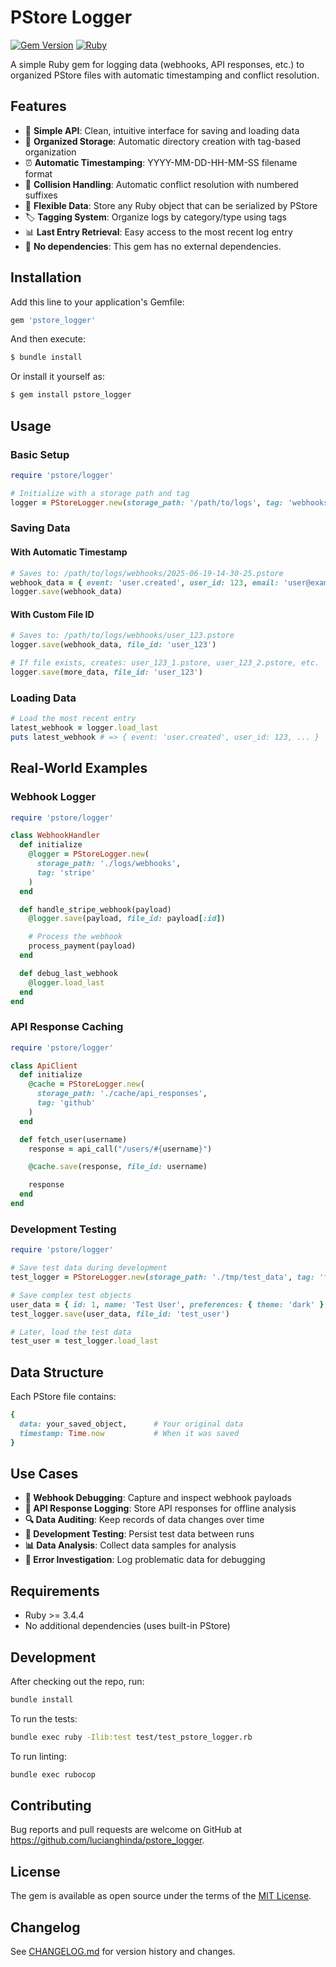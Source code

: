 # PStore Logger

[![Gem Version](https://badge.fury.io/rb/pstore_logger.svg)](https://badge.fury.io/rb/pstore_logger)
[![Ruby](https://img.shields.io/badge/ruby-%3E%3D3.4.4-ruby.svg)](https://www.ruby-lang.org/en/)

A simple Ruby gem for logging data (webhooks, API responses, etc.) to organized PStore files with automatic timestamping and conflict resolution.

## Features

- 🚀 **Simple API**: Clean, intuitive interface for saving and loading data
- 📁 **Organized Storage**: Automatic directory creation with tag-based organization
- ⏰ **Automatic Timestamping**: YYYY-MM-DD-HH-MM-SS filename format
- 🔄 **Collision Handling**: Automatic conflict resolution with numbered suffixes
- 💾 **Flexible Data**: Store any Ruby object that can be serialized by PStore
- 🏷️ **Tagging System**: Organize logs by category/type using tags
- 📊 **Last Entry Retrieval**: Easy access to the most recent log entry
- 🧹 **No dependencies**: This gem has no external dependencies.

## Installation

Add this line to your application's Gemfile:

```ruby
gem 'pstore_logger'
```

And then execute:

```bash
$ bundle install
```

Or install it yourself as:

```bash
$ gem install pstore_logger
```

## Usage

### Basic Setup

```ruby
require 'pstore/logger'

# Initialize with a storage path and tag
logger = PStoreLogger.new(storage_path: '/path/to/logs', tag: 'webhooks')
```

### Saving Data

#### With Automatic Timestamp

```ruby
# Saves to: /path/to/logs/webhooks/2025-06-19-14-30-25.pstore
webhook_data = { event: 'user.created', user_id: 123, email: 'user@example.com' }
logger.save(webhook_data)
```

#### With Custom File ID

```ruby
# Saves to: /path/to/logs/webhooks/user_123.pstore
logger.save(webhook_data, file_id: 'user_123')

# If file exists, creates: user_123_1.pstore, user_123_2.pstore, etc.
logger.save(more_data, file_id: 'user_123')
```

### Loading Data

```ruby
# Load the most recent entry
latest_webhook = logger.load_last
puts latest_webhook # => { event: 'user.created', user_id: 123, ... }
```

## Real-World Examples

### Webhook Logger

```ruby
require 'pstore/logger'

class WebhookHandler
  def initialize
    @logger = PStoreLogger.new(
      storage_path: './logs/webhooks',
      tag: 'stripe'
    )
  end

  def handle_stripe_webhook(payload)
    @logger.save(payload, file_id: payload[:id])

    # Process the webhook
    process_payment(payload)
  end

  def debug_last_webhook
    @logger.load_last
  end
end
```

### API Response Caching

```ruby
require 'pstore/logger'

class ApiClient
  def initialize
    @cache = PStoreLogger.new(
      storage_path: './cache/api_responses',
      tag: 'github'
    )
  end

  def fetch_user(username)
    response = api_call("/users/#{username}")

    @cache.save(response, file_id: username)

    response
  end
end
```

### Development Testing

```ruby
require 'pstore/logger'

# Save test data during development
test_logger = PStoreLogger.new(storage_path: './tmp/test_data', tag: 'fixtures')

# Save complex test objects
user_data = { id: 1, name: 'Test User', preferences: { theme: 'dark' } }
test_logger.save(user_data, file_id: 'test_user')

# Later, load the test data
test_user = test_logger.load_last
```

## Data Structure

Each PStore file contains:

```ruby
{
  data: your_saved_object,      # Your original data
  timestamp: Time.now           # When it was saved
}
```

## Use Cases

- **🔗 Webhook Debugging**: Capture and inspect webhook payloads
- **📡 API Response Logging**: Store API responses for offline analysis
- **🔍 Data Auditing**: Keep records of data changes over time
- **🧪 Development Testing**: Persist test data between runs
- **📊 Data Analysis**: Collect data samples for analysis
- **🚨 Error Investigation**: Log problematic data for debugging

## Requirements

- Ruby >= 3.4.4
- No additional dependencies (uses built-in PStore)

## Development

After checking out the repo, run:

```bash
bundle install
```

To run the tests:

```bash
bundle exec ruby -Ilib:test test/test_pstore_logger.rb
```

To run linting:

```bash
bundle exec rubocop
```

## Contributing

Bug reports and pull requests are welcome on GitHub at https://github.com/lucianghinda/pstore_logger.

## License

The gem is available as open source under the terms of the [MIT License](https://opensource.org/licenses/MIT).

## Changelog

See [CHANGELOG.md](CHANGELOG.md) for version history and changes.
